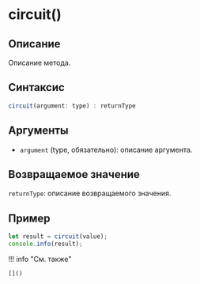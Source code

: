 # circuit()

## Описание
Описание метода.

## Синтаксис
```javascript
circuit(argument: type) : returnType
```

## Аргументы
- `argument` (type, обязательно): описание аргумента.

## Возвращаемое значение
`returnType`: описание возвращаемого значения.

## Пример
```javascript linenums="1"
let result = circuit(value);
console.info(result);
```

!!! info "См. также"

    []()

